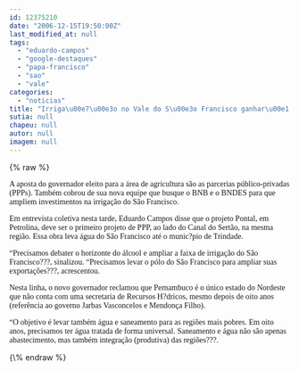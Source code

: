 ```yaml
---
id: 12375210
date: "2006-12-15T19:50:00Z"
last_modified_at: null
tags:
  - "eduardo-campos"
  - "google-destaques"
  - "papa-francisco"
  - "sao"
  - "vale"
categories:
  - "noticias"
title: "Irriga\u00e7\u00e3o no Vale do S\u00e3o Francisco ganhar\u00e1 destaque na gest\u00e3o Eduardo Campos"
sutia: null
chapeu: null
autor: null
imagem: null
---
```

{\% raw %}
<p><P><FONT face=Verdana>A aposta do governador eleito para a área de agricultura são as parcerias público-privadas (PPPs). Também cobrou de sua nova equipe que busque o BNB e o BNDES para que ampliem investimentos na irrigação do São Francisco.<BR></FONT><FONT face=Verdana></FONT></P></p>
<p><P><FONT face=Verdana>Em entrevista coletiva nesta tarde, Eduardo Campos disse que o projeto Pontal, em Petrolina, deve ser o primeiro projeto de PPP, ao lado do Canal do Sertão, na mesma região. Essa obra leva água do São Francisco até o munic?pio de Trindade.<BR></FONT></P></p>
<p><P><FONT face=Verdana>“Precisamos debater o horizonte do álcool e ampliar a faixa de irrigação do São Francisco???, sinalizou. “Precisamos levar o pólo do São Francisco para ampliar suas exportações???, acrescentou.<BR></FONT></P></p>
<p><P><FONT face=Verdana>Nesta linha, o novo governador reclamou que Pernambuco é o único estado do Nordeste que não conta com uma secretaria de Recursos H?dricos, mesmo depois de oito anos (referência ao governo Jarbas Vasconcelos e Mendonça Filho).<BR></FONT></P></p>
<p><P><FONT face=Verdana>“O objetivo é levar também água e saneamento para as regiões mais pobres. Em oito anos, precisamos ter água tratada de forma universal. Saneamento e água não são apenas abastecimento, mas também integração (produtiva) das regiões???.</P></FONT> </p>
{\% endraw %}